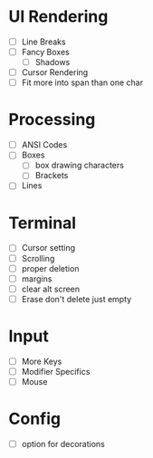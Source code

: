# UI Rendering
- [ ] Line Breaks
- [ ] Fancy Boxes
    - [ ] Shadows
- [ ] Cursor Rendering
- [ ] Fit more into span than one char

# Processing
- [ ] ANSI Codes
- [ ] Boxes
    - [ ] box drawing characters
    - [ ] Brackets
- [ ] Lines

# Terminal
- [ ] Cursor setting
- [ ] Scrolling
- [ ] proper deletion
- [ ] margins
- [ ] clear alt screen
- [ ] Erase don't delete just empty

# Input
- [ ] More Keys
- [ ] Modifier Specifics
- [ ] Mouse

# Config
- [ ] option for decorations
